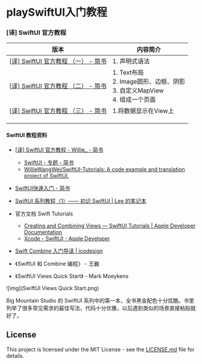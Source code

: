 # playSwiftUI入门教程





### [译] SwiftUI 官方教程

| 版本                                                         | 内容简介                                                     |
| ------------------------------------------------------------ | ------------------------------------------------------------ |
| [[译\] SwiftUI 官方教程 （一） - 简书](https://www.jianshu.com/p/efc36dd785d6) | 1. 声明式语法                                                |
| [[译\] SwiftUI 官方教程 （二） - 简书](https://www.jianshu.com/p/2297725a051e) | 1. Text布局<br>2. Image圆形、边框、阴影<br>3. 自定义MapView<br>4. 组成一个页面 |
| [[译\] SwiftUI 官方教程 （三） - 简书](https://www.jianshu.com/p/ecf30901031d) | 1.将数据显示在View上<br>                                     |
|                                                              |                                                              |
|                                                              |                                                              |
|                                                              |                                                              |





#### SwiftUI 教程资料

- [[译\] SwiftUI 官方教程 - Willie_ - 简书](https://www.jianshu.com/u/785617fd05b4)
  - [SwiftUI - 专题 - 简书](https://www.jianshu.com/c/f1fb1757f7ac)
  - [WillieWangWei/SwiftUI-Tutorials: A code example and translation project of SwiftUI.](https://github.com/WillieWangWei/SwiftUI-Tutorials)

- [SwiftUI快速入门 - 简书](https://www.jianshu.com/p/ac505e19205d)
- [SwiftUI 系列教程（1）—— 初识 SwiftUI | Lee 的笔记本](https://davidleee.com/2019/06/12/swiftui-serial-tutorial-1/)

- 官方文档 Swift Tutorials
  - [Creating and Combining Views — SwiftUI Tutorials | Apple Developer Documentation](https://developer.apple.com/tutorials/swiftui/creating-and-combining-views)
  - [Xcode - SwiftUI - Apple Developer](https://developer.apple.com/cn/xcode/swiftui/)
- [Swift Combine 入门导读 | icodesign](https://icodesign.me/posts/swift-combine/)

- 《SwiftUI 和 Combine 编程》 - 王巍
- 《SwiftUI Views Quick Start》 - Mark Moeykens

![img](SwiftUI Views Quick Start.png)

Big Mountain Studio 的 SwiftUI 系列中的第一本，全书黑金配色十分炫酷。书里列举了很多常见需求的最佳写法，代码十分优雅，以后遇到类似的场景直接粘贴就好了。





## License

This project is licensed under the MIT License - see the [LICENSE.md](https://github.com/WillieWangWei/SwiftUI-Tutorials/blob/master/LICENSE) file for details.

